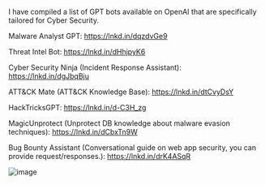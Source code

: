 I have compiled a list of GPT bots available on OpenAI that are specifically tailored for Cyber Security.

Malware Analyst GPT:
https://lnkd.in/dqzdvGe9

Threat Intel Bot:
https://lnkd.in/dHhjpyK6

Cyber Security Ninja (Incident Response Assistant):
https://lnkd.in/dgJbqBju

ATT&CK Mate (ATT&CK Knowledge Base):
https://lnkd.in/dtCvyDsY

HackTricksGPT:
https://lnkd.in/d-C3H_zg

MagicUnprotect (Unprotect DB knowledge about malware evasion techniques):
https://lnkd.in/dCbxTn9W

Bug Bounty Assistant (Conversational guide on web app security, you can provide request/responses.):
https://lnkd.in/drK4ASqR

![image](https://github.com/Ridd1kulusC0d3r/IA/assets/142614578/2d56d230-7565-457f-94f8-25d2f6b3139c)
